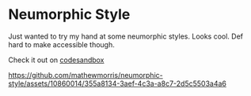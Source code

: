 # Neumorphic Style
Just wanted to try my hand at some neumorphic styles. Looks cool. Def hard to make accessible though.

Check it out on [codesandbox](https://codesandbox.io/s/neumorphic-design-k0iul)



https://github.com/mathewmorris/neumorphic-style/assets/10860014/355a8134-3aef-4c3a-a8c7-2d5c5503a4a6


